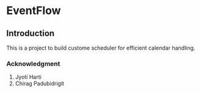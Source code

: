 # EventFlow

## Introduction

This is a project to build custome scheduler for efficient calendar handling.





### Acknowledgment
1. Jyoti Harti
2. Chirag Padubidrigit